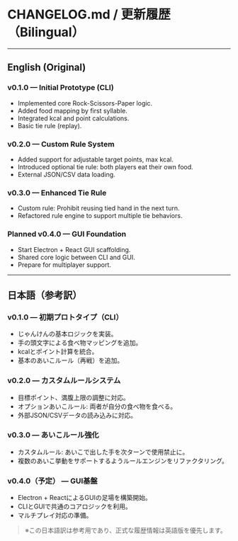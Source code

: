 # CHANGELOG.md / 更新履歴（Bilingual）

---

## English (Original)

### v0.1.0 — Initial Prototype (CLI)
- Implemented core Rock-Scissors-Paper logic.
- Added food mapping by first syllable.
- Integrated kcal and point calculations.
- Basic tie rule (replay).

### v0.2.0 — Custom Rule System
- Added support for adjustable target points, max kcal.
- Introduced optional tie rule: both players eat their own food.
- External JSON/CSV data loading.

### v0.3.0 — Enhanced Tie Rule
- Custom rule: Prohibit reusing tied hand in the next turn.
- Refactored rule engine to support multiple tie behaviors.

### Planned v0.4.0 — GUI Foundation
- Start Electron + React GUI scaffolding.
- Shared core logic between CLI and GUI.
- Prepare for multiplayer support.

---

## 日本語（参考訳）

### v0.1.0 — 初期プロトタイプ（CLI）
- じゃんけんの基本ロジックを実装。
- 手の頭文字による食べ物マッピングを追加。
- kcalとポイント計算を統合。
- 基本のあいこルール（再戦）を追加。

### v0.2.0 — カスタムルールシステム
- 目標ポイント、満腹上限の調整に対応。
- オプションあいこルール: 両者が自分の食べ物を食べる。
- 外部JSON/CSVデータの読み込みに対応。

### v0.3.0 — あいこルール強化
- カスタムルール: あいこで出した手を次ターンで使用禁止に。
- 複数のあいこ挙動をサポートするようルールエンジンをリファクタリング。

### v0.4.0（予定） — GUI基盤
- Electron + ReactによるGUIの足場を構築開始。
- CLIとGUIで共通のコアロジックを利用。
- マルチプレイ対応の準備。

> ※この日本語訳は参考用であり、正式な履歴情報は英語版を優先します。

